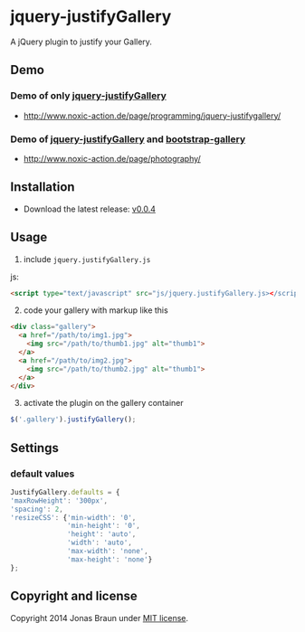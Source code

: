jquery-justifyGallery
=====================

A jQuery plugin to justify your Gallery.

## Demo

### Demo of only [jquery-justifyGallery](https://github.com/iekadou/jquery-justifyGallery/)
* http://www.noxic-action.de/page/programming/jquery-justifygallery/

### Demo of [jquery-justifyGallery](https://github.com/iekadou/jquery-justifyGallery/) and [bootstrap-gallery](https://github.com/iekadou/bootstrap-gallery/)
* http://www.noxic-action.de/page/photography/


## Installation

* Download the latest release: [v0.0.4](https://github.com/iekadou/jquery-justifyGallery/archive/0.0.4.zip)

## Usage

1. include `jquery.justifyGallery.js`
  
  js:
  ```html
<script type="text/javascript" src="js/jquery.justifyGallery.js></script>
  ```

2. code your gallery with markup like this

  ```html
  <div class="gallery">
    <a href="/path/to/img1.jpg">
      <img src="/path/to/thumb1.jpg" alt="thumb1">
    </a>
    <a href="/path/to/img2.jpg">
      <img src="/path/to/thumb2.jpg" alt="thumb1">
    </a>
  </div>
  ```

3. activate the plugin on the gallery container
  
  ```javascript
$('.gallery').justifyGallery();
  ```

## Settings

### default values

  ```javascript
JustifyGallery.defaults = {
  'maxRowHeight': '300px',
  'spacing': 2,
  'resizeCSS': {'min-width': '0',
                'min-height': '0',
                'height': 'auto',
                'width': 'auto',
                'max-width': 'none',
                'max-height': 'none'}
  };
  ```

## Copyright and license

Copyright 2014 Jonas Braun under [MIT license](https://github.com/iekadou/jquery-justifyGallery/blob/master/LICENSE).
